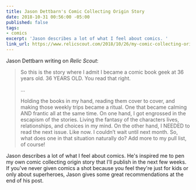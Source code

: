 ```yaml
---
title: Jason Dettbarn's Comic Collecting Origin Story
date: 2018-10-31 00:56:00 -05:00
published: false
tags:
- comics
excerpt: 'Jason describes a lot of what I feel about comics. '
link_url: https://www.relicscout.com/2018/10/26/my-comic-collecting-origin-story/
---
```


Jason Dettbarn writing on *Relic Scout*:

> So this is the story where I admit I became a comic book geek at 36 years old. 36 YEARS OLD. You read that right.
>
>…
>
> Holding the books in my hand, reading them cover to cover, and making those weekly trips became a ritual. One that became calming AND frantic all at the same time. On one hand, I got engrossed in the escapism of the stories. Living the fantasy of the characters lives, relationships, and choices in my mind. On the other hand, I NEEDED to read the next issue. Like now. I couldn’t wait until next month. So, what does one in that situation naturally do? Add more to my pull list, of course!

Jason describes a lot of what I feel about comics. He's inspired me to pen my own comic collecting origin story that I'll publish in the next few weeks. If you've never given comics a shot because you feel they're just for kids or only about superheroes, Jason gives some great recommendations at the end of his post.